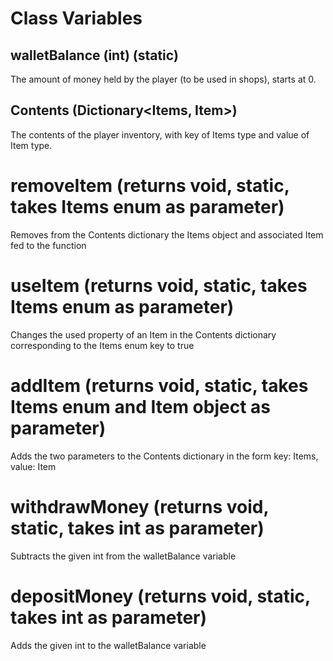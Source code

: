 # Class Variables
## walletBalance (int) (static)
The amount of money held by the player (to be used in shops), starts at 0.

## Contents (Dictionary<Items, Item>)
The contents of the player inventory, with key of Items type and value of Item type.

# removeItem (returns void, static, takes Items enum as parameter)
Removes from the Contents dictionary the Items object and associated Item fed to the function

# useItem (returns void, static, takes Items enum as parameter)
Changes the used property of an Item in the Contents dictionary corresponding to the Items enum key to true

# addItem (returns void, static, takes Items enum and Item object as parameter)
Adds the two parameters to the Contents dictionary in the form key: Items, value: Item

# withdrawMoney (returns void, static, takes int as parameter)
Subtracts the given int from the walletBalance variable

# depositMoney (returns void, static, takes int as parameter)
Adds the given int to the walletBalance variable
